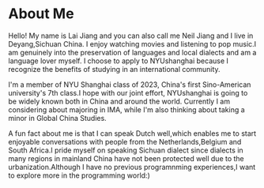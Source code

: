 # About Me
Hello! My name is Lai Jiang and you can also call me Neil Jiang and I live in Deyang,Sichuan China. I enjoy watching movies and listening to pop music.I am genuinely into the preservation of languages and local dialects and am a language lover myself. I choose to apply to NYUshanghai because I recognize the benefits of studying in an international community.

I'm a member of NYU Shanghai class of 2023, China's first Sino-American university's 7th class.I hope with our joint effort, NYUshanghai is going to be widely known both in China and around the world. Currently I am considering about majoring in IMA, while I'm also thinking about taking a minor in Global China Studies.

A fun fact about me is that I can speak Dutch well,which enables me to start enjoyable conversations with people from the Netherlands,Belgium and South Africa.I pride myself on speaking Sichuan dialect since dialects in many regions in mainland China have not been protected well due to the urbanization.Although I have no previous programnming experiences,I want to explore more in the programming world:)




